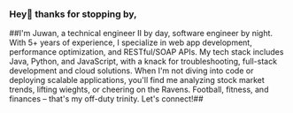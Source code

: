 ### Hey👋 thanks for stopping by,

##I'm Juwan, a technical engineer II by day, software engineer by night. With 5+ years of experience, I specialize in web app development, performance optimization, and RESTful/SOAP APIs. My tech stack includes Java, Python, and JavaScript, with a knack for troubleshooting, full-stack development and cloud solutions. When I'm not diving into code or deploying scalable applications, you'll find me analyzing stock market trends, lifting wieghts, or cheering on the Ravens. Football, fitness, and finances – that's my off-duty trinity. Let's connect!##


<!--
**Juwan-Hollingsworth/Juwan-Hollingsworth** is a ✨ _special_ ✨ repository because its `README.md` (this file) appears on your GitHub profile.

Here are some ideas to get you started:

- 🔭 I’m currently working on ...
- 🌱 I’m currently learning ...
- 👯 I’m looking to collaborate on ...
- 🤔 I’m looking for help with ...
- 💬 Ask me about ...
- 📫 How to reach me: ...
- 😄 Pronouns: ...
- ⚡ Fun fact: ...
-->
